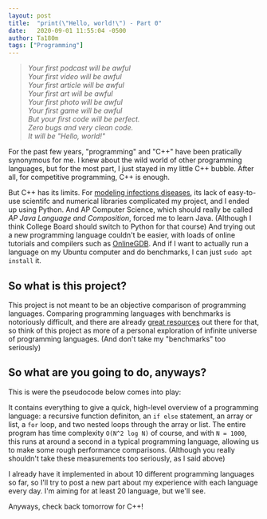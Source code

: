 ```yaml
---
layout: post
title:  "print(\"Hello, world!\") - Part 0"
date:   2020-09-01 11:55:04 -0500
author: Ta180m
tags: ["Programming"]
---
```


> *Your first podcast will be awful  
> Your first video will be awful  
> Your first article will be awful  
> Your first art will be awful  
> Your first photo will be awful  
> Your first game will be awful  
> But your first code will be perfect.  
> Zero bugs and very clean code.  
> It will be "Hello, world!"* 

For the past few years, "programming" and "C++" have been pratically synonymous for me. I knew about the wild world of other programming languages, but for the most part, I just stayed in my little C++ bubble. After all, for competitive programming, C++ is enough.

But C++ has its limits. For [modeling infections diseases](https://github.com/Ta180m/Infectious-Disease-Modeling), its lack of easy-to-use scientifc and numerical libraries complicated my project, and I ended up using Python. And AP Computer Science, which should really be called *AP Java Language and Composition*, forced me to learn Java. (Although I think College Board should switch to Python for that course) And trying out a new programming language couldn't be easier, with loads of online tutorials and compilers such as [OnlineGDB](https://www.onlinegdb.com/). And if I want to actually run a language on my Ubuntu computer and do benchmarks, I can just `sudo apt install` it.


## So what is this project?

This project is not meant to be an objective comparison of programming languages. Comparing programming languages with benchmarks is notoriously difficult, and there are already [great resources](https://benchmarksgame-team.pages.debian.net/benchmarksgame/) out there for that, so think of this project as more of a personal exploration of infinite universe of programming languages. (And don't take my "benchmarks" too seriously)


## So what are you going to do, anyways?

This is were the pseudocode below comes into play:

<script src="https://emgithub.com/embed.js?target=https%3A%2F%2Fgithub.com%2FTa180m%2Fprint-Hello-World-%2Fblob%2Fmaster%2Ftest.txt&style=hybrid&showBorder=on&showLineNumbers=on&showFileMeta=on"></script>

It contains everything to give a quick, high-level overview of a programming language: a recursive function definiton, an `if else` statement, an array or list, a `for` loop, and two nested loops through the array or list. The entire program has time complexity `O(N^2 log N)` of course, and with `N = 1000`, this runs at around a second in a typical programming language, allowing us to make some rough performance comparisons. (Although you really shouldn't take these measurements too seriously, as I said above)

I already have it implemented in about 10 different programming languages so far, so I'll try to post a new part about my experience with each language every day. I'm aiming for at least 20 language, but we'll see.

Anyways, check back tomorrow for C++!
